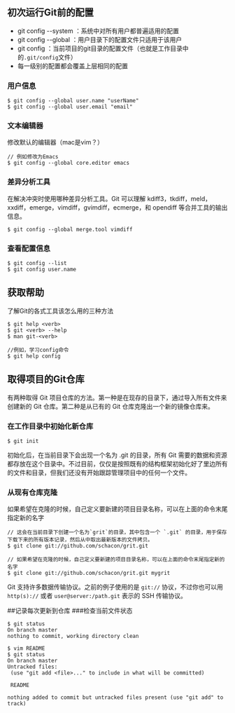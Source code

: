 ## 初次运行Git前的配置

* git config --system ：系统中对所有用户都普遍适用的配置
* git config --global ：用户目录下的配置文件只适用于该用户
* git config ：当前项目的git目录的配置文件（也就是工作目录中的`.git/config`文件）
* 每一级别的配置都会覆盖上层相同的配置

### 用户信息

```
$ git config --global user.name "userName"
$ git config --global user.email "email"
```

### 文本编辑器

修改默认的编辑器（mac是vim？）

```
// 例如修改为Emacs
$ git config --global core.editor emacs
```

### 差异分析工具

在解决冲突时使用哪种差异分析工具。Git 可以理解 kdiff3，tkdiff，meld，xxdiff，emerge，vimdiff，gvimdiff，ecmerge，和 opendiff 等合并工具的输出信息。

```
$ git config --global merge.tool vimdiff
```

### 查看配置信息

```
$ git config --list
$ git config user.name
```

## 获取帮助

了解Git的各式工具该怎么用的三种方法

```
$ git help <verb>
$ git <verb> --help
$ man git-<verb>

//例如，学习config命令
$ git help config
```

## 取得项目的Git仓库

有两种取得 Git 项目仓库的方法。第一种是在现存的目录下，通过导入所有文件来创建新的 Git 仓库。第二种是从已有的 Git 仓库克隆出一个新的镜像仓库来。

### 在工作目录中初始化新仓库

```
$ git init
```

初始化后，在当前目录下会出现一个名为 .git 的目录，所有 Git 需要的数据和资源都存放在这个目录中。不过目前，仅仅是按照既有的结构框架初始化好了里边所有的文件和目录，但我们还没有开始跟踪管理项目中的任何一个文件。

### 从现有仓库克隆

如果希望在克隆的时候，自己定义要新建的项目目录名称，可以在上面的命令末尾指定新的名字

    // 这会在当前目录下创建一个名为`grit`的目录，其中包含一个 `.git` 的目录，用于保存下载下来的所有版本记录，然后从中取出最新版本的文件拷贝。
    $ git clone git://github.com/schacon/grit.git

    // 如果希望在克隆的时候，自己定义要新建的项目目录名称，可以在上面的命令末尾指定新的名字 
    $ git clone git://github.com/schacon/grit.git mygrit

Git 支持许多数据传输协议。之前的例子使用的是 `git://` 协议，不过你也可以用 `http(s)://` 或者 `user@server:/path.git` 表示的 SSH 传输协议。

##记录每次更新到仓库
###检查当前文件状态
```
$ git status
On branch master
nothing to commit, working directory clean
```
```
$ vim README
$ git status
On branch master
Untracked files:
 (use "git add <file>..." to include in what will be committed)

 README

nothing added to commit but untracked files present (use "git add" to track)
```




